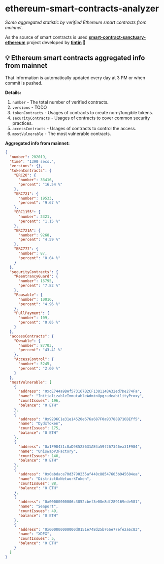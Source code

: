 # ethereum-smart-contracts-analyzer

*Some aggregated statistic by verified Ethereum smart contracts from mainnet.*

As the source of smart contracts is used **[smart-contract-sanctuary-ethereum](https://github.com/tintinweb/smart-contract-sanctuary-ethereum)** project developed by **[tintin](https://github.com/tintinweb)** 👏

## 💡 Ethereum smart contracts aggregated info from mainnet

That information is automatically updated every day at 3 PM or when commit is pushed.

**Details:**

1. `number` - The total number of verified contracts.
2. `versions` - TODO
3. `tokenContracts` - Usages of contracts to create non-/fungible tokens.
4. `securityContracts` - Usages of contracts to cover common security practices. 
5. `accessContracts` - Usages of contracts to control the access.
6. `mostVulnerable` - The most vulnerable contracts.

**Aggregated info from mainnet:**

```json
{
  "number": 202019,
  "time": "1390 secs.",
  "versions": {},
  "tokenContracts": {
    "ERC20": {
      "number": 33416,
      "percent": "16.54 %"
    },
    "ERC721": {
      "number": 19533,
      "percent": "9.67 %"
    },
    "ERC1155": {
      "number": 2321,
      "percent": "1.15 %"
    },
    "ERC721A": {
      "number": 9268,
      "percent": "4.59 %"
    },
    "ERC777": {
      "number": 87,
      "percent": "0.04 %"
    }
  },
  "securityContracts": {
    "ReentrancyGuard": {
      "number": 15795,
      "percent": "7.82 %"
    },
    "Pausable": {
      "number": 10016,
      "percent": "4.96 %"
    },
    "PullPayment": {
      "number": 109,
      "percent": "0.05 %"
    }
  },
  "accessContracts": {
    "Ownable": {
      "number": 87703,
      "percent": "43.41 %"
    },
    "AccessControl": {
      "number": 5245,
      "percent": "2.60 %"
    }
  },
  "mostVulnerable": [
    {
      "address": "0xcE744a9BAf573167B2CF138114BA32ed7De274Fa",
      "name": "InitializableImmutableAdminUpgradeabilityProxy",
      "countIssues": 196,
      "balance": "0 ETH"
    },
    {
      "address": "0x92D6C1e31e14520e676a687F0a93788B716BEff5",
      "name": "DydxToken",
      "countIssues": 175,
      "balance": "0 ETH"
    },
    {
      "address": "0x1F98431c8aD98523631AE4a59f267346ea31F984",
      "name": "UniswapV3Factory",
      "countIssues": 140,
      "balance": "0 ETH"
    },
    {
      "address": "0x0abdace70d3790235af448c88547603b945604ea",
      "name": "District0xNetworkToken",
      "countIssues": 88,
      "balance": "0 ETH"
    },
    {
      "address": "0x00000000006c3852cbef3e08e8df289169ede581",
      "name": "Seaport",
      "countIssues": 49,
      "balance": "0 ETH"
    },
    {
      "address": "0x000000000000d0151e748d25b766e77efe2a6c83",
      "name": "XDEX",
      "countIssues": 5,
      "balance": "0 ETH"
    }
  ]
}
```
